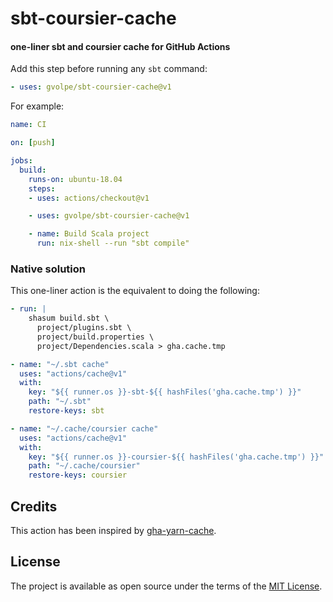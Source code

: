 sbt-coursier-cache
==================

#### one-liner sbt and coursier cache for GitHub Actions

Add this step before running any `sbt` command:

```yml
- uses: gvolpe/sbt-coursier-cache@v1
```

For example:

```yml
name: CI

on: [push]

jobs:
  build:
    runs-on: ubuntu-18.04
    steps:
    - uses: actions/checkout@v1

    - uses: gvolpe/sbt-coursier-cache@v1

    - name: Build Scala project
      run: nix-shell --run "sbt compile"
```

### Native solution

This one-liner action is the equivalent to doing the following:

```yml
- run: |
    shasum build.sbt \
      project/plugins.sbt \
      project/build.properties \
      project/Dependencies.scala > gha.cache.tmp

- name: "~/.sbt cache"
  uses: "actions/cache@v1"
  with:
    key: "${{ runner.os }}-sbt-${{ hashFiles('gha.cache.tmp') }}"
    path: "~/.sbt"
    restore-keys: sbt

- name: "~/.cache/coursier cache"
  uses: "actions/cache@v1"
  with:
    key: "${{ runner.os }}-coursier-${{ hashFiles('gha.cache.tmp') }}"
    path: "~/.cache/coursier"
    restore-keys: coursier
```

## Credits

This action has been inspired by [gha-yarn-cache](https://github.com/c-hive/gha-yarn-cache).

## License

The project is available as open source under the terms of the [MIT License](http://opensource.org/licenses/MIT).
